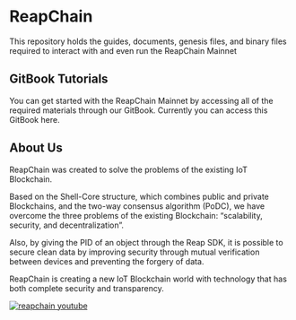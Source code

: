 # ReapChain

This repository holds the guides, documents, genesis files, and binary files required to interact with and even run the ReapChain Mainnet

## GitBook Tutorials

You can get started with the ReapChain Mainnet by accessing all of the required materials through our GitBook. Currently you can access this GitBook here.

## About Us

ReapChain was created to solve the problems of the existing IoT Blockchain.

Based on the Shell-Core structure, which combines public and private Blockchains, and the two-way consensus algorithm (PoDC), we have overcome the three problems of the existing Blockchain: “scalability, security, and decentralization”.

Also, by giving the PID of an object through the Reap SDK, it is possible to secure clean data by improving security through mutual verification between devices and preventing the forgery of data.

ReapChain is creating a new IoT Blockchain world with technology that has both complete security and transparency.

[![reapchain youtube](https://img.youtube.com/vi/0VdbTC2w5D8/sddefault.jpg)](https://www.youtube.com/watch?v=0VdbTC2w5D8)
